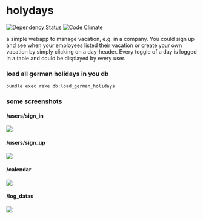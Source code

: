 holydays
=============

[![Dependency Status](https://gemnasium.com/prellele/holydays.png)](https://gemnasium.com/prellele/holydays)
[![Code Climate](https://codeclimate.com/github/prellele/holydays.png)](https://codeclimate.com/github/prellele/holydays)

a simple webapp to manage vacation, e.g. in a company. You could sign up and see 
when your employees listed their vacation or create your own vacation by simply 
clicking on a day-header. Every toggle of a day is logged in a table and could be 
displayed by every user.

### load all german holidays in you db

    bundle exec rake db:load_german_holidays


### some screenshots 

#### /users/sign_in 
![](http://prellele.de/holydays/sign_in_small.png)

#### /users/sign_up 
![](http://prellele.de/holydays/sign_up_small.png)

#### /calendar
![](http://prellele.de/holydays/calendar_small.png)

#### /log_datas
![](http://prellele.de/holydays/log_small.png)
